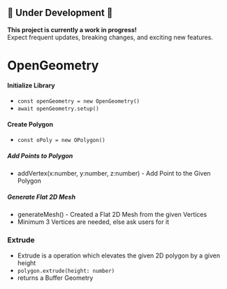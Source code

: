 ## 🚧 Under Development 🚧  

**This project is currently a work in progress!**  
Expect frequent updates, breaking changes, and exciting new features. 

# OpenGeometry

#### Initialize Library

- `const openGeometry = new OpenGeometry()`
- `await openGeometry.setup()`

#### Create Polygon
- `const oPoly = new OPolygon()`

##### Add Points to Polygon
- addVertex(x:number, y:number, z:number) - Add Point to the Given Polygon

##### Generate Flat 2D Mesh
- generateMesh() - Created a Flat 2D Mesh from the given Vertices
- Minimum 3 Vertices are needed, else ask users for it

### Extrude
- Extrude is a operation which elevates the given 2D polygon by a given height
- `polygon.extrude(height: number)`
- returns a Buffer Geometry

